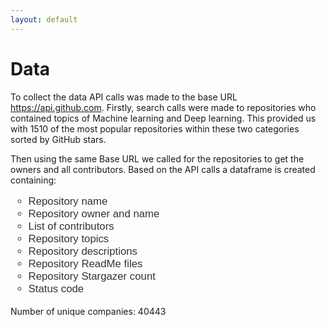 ```yaml
---
layout: default
---
```


# Data
To collect the data API calls was made to the base URL https://api.github.com. Firstly, search calls were made to repositories who contained topics of Machine learning and Deep learning. This provided us with 1510 of the most popular repositories within these two categories sorted by GitHub stars. 

Then using the same Base URL we called for the repositories to get the owners and all contributors. Based on the API calls a dataframe is created containing:

<ul style="list-style-type:circle; font-family: Arial, sans-serif; font-size: 1.2em; color: #333;">
  <li>Repository name</li>
  <li>Repository owner and name</li>
  <li>List of contributors</li>
  <li>Repository topics</li>
  <li>Repository descriptions</li>
  <li>Repository ReadMe files</li>
  <li>Repository Stargazer count</li>
  <li>Status code</li>
</ul>

Number of unique companies: 40443